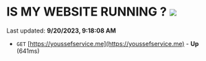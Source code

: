 # IS MY WEBSITE RUNNING ? [![](https://img.shields.io/static/v1?label=Sponsor&message=%E2%9D%A4&logo=GitHub&color=%23fe8e86)](https://github.com/sponsors/<username>)

Last updated: **9/20/2023, 9:18:08 AM**

- `GET` [https://youssefservice.me](https://youssefservice.me) - **Up** (641ms)
